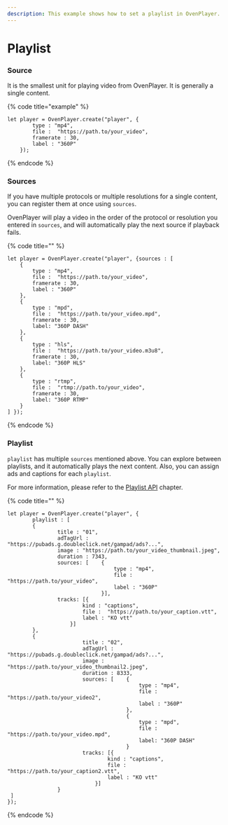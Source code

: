```yaml
---
description: This example shows how to set a playlist in OvenPlayer.
---
```


# Playlist

### Source

It is the smallest unit for playing video from OvenPlayer. It is generally a single content.

{% code title="example" %}
```
let player = OvenPlayer.create("player", {
        type : "mp4", 
        file :  "https://path.to/your_video", 
        framerate : 30,
        label : "360P"
    });
```
{% endcode %}

### Sources

If you have multiple protocols or multiple resolutions for a single content, you can register them at once using `sources`.&#x20;

OvenPlayer will play a video in the order of the protocol or resolution you entered in `sources`, and will automatically play the next source if playback fails.

{% code title="" %}
```
let player = OvenPlayer.create("player", {sources : [
    {
        type : "mp4", 
        file :  "https://path.to/your_video", 
        framerate : 30,
        label : "360P"
    },
    {
        type : "mpd", 
        file :  "https://path.to/your_video.mpd", 
        framerate : 30,
        label: "360P DASH"
    },
    {
        type : "hls", 
        file :  "https://path.to/your_video.m3u8", 
        framerate : 30,
        label: "360P HLS"
    },
    {
        type : "rtmp", 
        file :  "rtmp://path.to/your_video", 
        framerate : 30,
        label: "360P RTMP"
    }
] });
```
{% endcode %}

### Playlist&#x20;

`playlist` has multiple `sources` mentioned above. You can explore between playlists, and it automatically plays the next content. Also, you can assign ads and captions for each `playlist`.

For more information, please refer to the [Playlist API](../api-reference/api.md#getplaylist) chapter.

{% code title="" %}
```
let player = OvenPlayer.create("player", {
        playlist : [
        {
                title : "01",
                adTagUrl : "https://pubads.g.doubleclick.net/gampad/ads?...",
                image : "https://path.to/your_video_thumbnail.jpeg",
                duration : 7343,
                sources: [    {
                                  type : "mp4", 
                                  file :  "https://path.to/your_video", 
                                  label : "360P"
                              }],
                tracks: [{
                        kind : "captions", 
                        file :  "https://path.to/your_caption.vtt", 
                        label : "KO vtt"
                    }]
        },
        {
                        title : "02",
                        adTagUrl : "https://pubads.g.doubleclick.net/gampad/ads?...",
                        image : "https://path.to/your_video_thumbnail2.jpeg",
                        duration : 8333,
                        sources: [    {
                                          type : "mp4", 
                                          file :  "https://path.to/your_video2", 
                                          label : "360P"
                                      },
                                      {
                                          type : "mpd", 
                                          file :  "https://path.to/your_video.mpd", 
                                          label: "360P DASH"
                                      }
                        tracks: [{
                                kind : "captions", 
                                file :  "https://path.to/your_caption2.vtt", 
                                label : "KO vtt"
                            }]
                }
 ]
});
```
{% endcode %}
